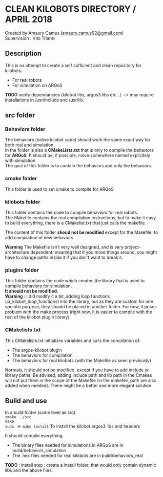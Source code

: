 # CLEAN KILOBOTS DIRECTORY / APRIL 2018

Created by Amaury Camus (amaury.camus92@gmail.com)     
Supervision : Vito Trianni

## Description
This is an attempt to create a self sufficient and clean repository for kilobots:

- For real robots
- For simulation on ARGoS

**TODO** verify dependancies (kilobot libs, argos3 libs etc...) --> may require installations in /usr/include and /usr/lib.

## src folder

### Behaviors folder
The behaviors (native kilobot code) should work the same exact way for
both real and simulation.   
In the folder is also a **CMakeLists.txt** that is only to compile the behaviors for **ARGoS**. It should be, if possible, move somewhere named explicitely with simulation.   
The goal of this folder is to contain the behaviors and only the behaviors.

### cmake folder
This folder is used to set cmake to compile for ARGoS   

### kilobots folder
This folder contains the code to compile behaviors for real robots.    
The Makefile contains the real compilation instructions, but to make it easy to build everything, there is a CMakelist.txt that just calls the makefile.

The content of this folder **shoud not be modified** except for the Makefile, to add compilation of new behaviors.    

**Warning** The Makefile isn't very well designed, and is very project-architecture dependent, meaning that if you move things around, you might have to change paths inside it if you don't want to break it.   

### plugins folder
This folder contains the code which creates the library that is used to compile behaviors for simulation.    
**It should not be modified**.    
__Warning__ : I did modify it a bit, adding loop functions (ci_kilobot_loop_functions) into the library, but as they are custom for one specific purpose, they should be placed in another folder. For now, it poses problem with the make process (right now, it is easier to compile with the rest of the kilobot plugin library).


### CMakelists.txt
This CMakelists.txt initializes variables and calls the compilation of:
- The argos-kilobot plugin
- The behaviors for compilation
- The behaviors for real kilobots (with the Makefile as seen previously)

Normaly, it should not be modified, except if you have to add include or library paths. Be advised, adding include path and lib path in the Cmakes will not put them in the scope of the Makefile (in the makefile, path are also added when needed). There might be a better and more elegant solution.


## Build and use
In a build folder (same level as src):   
`cmake ../src`   
`make`   
`sudo -H make install` To install the kilobot argos3 libs and headers    

It should compile everything.     
- The binary files needed for simulations in ARGoS are in build/behaviors_simulation
- The .hex files needed for real kilobots are in build/behaviors_real

**TODO** : install step : create a install folder, that would only contain dynamic libs and the above files.

